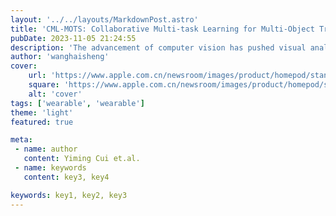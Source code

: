 ```yaml
---
layout: '../../layouts/MarkdownPost.astro'
title: 'CML-MOTS: Collaborative Multi-task Learning for Multi-Object Tracking and Segmentation'
pubDate: 2023-11-05 21:24:55
description: 'The advancement of computer vision has pushed visual analysis tasks from still images to the video domain. In recent years, video instance segmentation, which aims to track and segment multiple objects in video frames, has drawn much attention for its potential applications in various emerging areas such as autonomous driving, intelligent transportation, and smart retail. In this paper, we propose an effective framework for instance-level visual analysis on video frames, which can simultaneously conduct object detection, instance segmentation, and multi-object tracking. The core idea of our method is collaborative multi-task learning which is achieved by a novel structure, named associative connections among detection, segmentation, and tracking task heads in an end-to-end learnable CNN. These additional connections allow information propagation across multiple related tasks, so as to benefit these tasks simultaneously. We evaluate the proposed method extensively on KITTI MOTS and MOTS Challenge datasets and obtain quite encouraging results.'
author: 'wanghaisheng'
cover:
    url: 'https://www.apple.com.cn/newsroom/images/product/homepod/standard/Apple-HomePod-hero-230118_big.jpg.large_2x.jpg'
    square: 'https://www.apple.com.cn/newsroom/images/product/homepod/standard/Apple-HomePod-hero-230118_big.jpg.large_2x.jpg'
    alt: 'cover'
tags: ['wearable', 'wearable'] 
theme: 'light'
featured: true

meta:
 - name: author
   content: Yiming Cui et.al.
 - name: keywords
   content: key3, key4

keywords: key1, key2, key3
---
```


